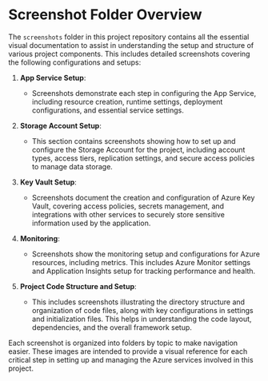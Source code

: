 # Screenshot Folder Overview

The `screenshots` folder in this project repository contains all the essential visual documentation to assist in understanding the setup and structure of various project components. This includes detailed screenshots covering the following configurations and setups:

1. **App Service Setup**: 
   - Screenshots demonstrate each step in configuring the App Service, including resource creation, runtime settings, deployment configurations, and essential service settings.

2. **Storage Account Setup**: 
   - This section contains screenshots showing how to set up and configure the Storage Account for the project, including account types, access tiers, replication settings, and secure access policies to manage data storage.

3. **Key Vault Setup**: 
   - Screenshots document the creation and configuration of Azure Key Vault, covering access policies, secrets management, and integrations with other services to securely store sensitive information used by the application.

4. **Monitoring**:
   - Screenshots show the monitoring setup and configurations for Azure resources, including metrics. This includes Azure Monitor settings and Application Insights setup for tracking performance and health.

5. **Project Code Structure and Setup**: 
   - This includes screenshots illustrating the directory structure and organization of code files, along with key configurations in settings and initialization files. This helps in understanding the code layout, dependencies, and the overall framework setup.

Each screenshot is organized into folders by topic to make navigation easier. These images are intended to provide a visual reference for each critical step in setting up and managing the Azure services involved in this project.
